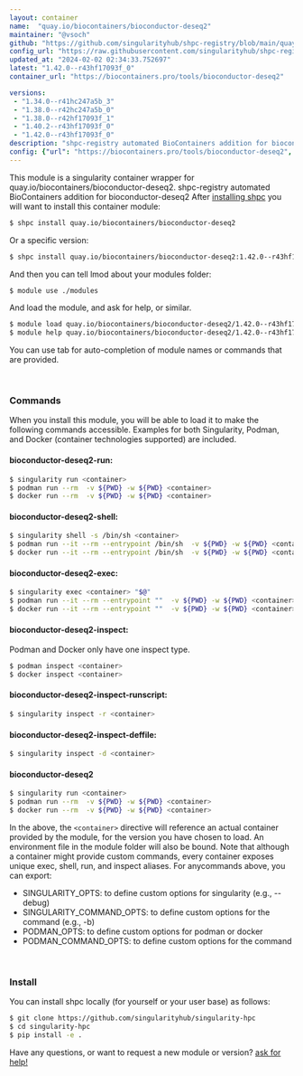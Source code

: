 ```yaml
---
layout: container
name:  "quay.io/biocontainers/bioconductor-deseq2"
maintainer: "@vsoch"
github: "https://github.com/singularityhub/shpc-registry/blob/main/quay.io/biocontainers/bioconductor-deseq2/container.yaml"
config_url: "https://raw.githubusercontent.com/singularityhub/shpc-registry/main/quay.io/biocontainers/bioconductor-deseq2/container.yaml"
updated_at: "2024-02-02 02:34:33.752697"
latest: "1.42.0--r43hf17093f_0"
container_url: "https://biocontainers.pro/tools/bioconductor-deseq2"

versions:
 - "1.34.0--r41hc247a5b_3"
 - "1.38.0--r42hc247a5b_0"
 - "1.38.0--r42hf17093f_1"
 - "1.40.2--r43hf17093f_0"
 - "1.42.0--r43hf17093f_0"
description: "shpc-registry automated BioContainers addition for bioconductor-deseq2"
config: {"url": "https://biocontainers.pro/tools/bioconductor-deseq2", "maintainer": "@vsoch", "description": "shpc-registry automated BioContainers addition for bioconductor-deseq2", "latest": {"1.42.0--r43hf17093f_0": "sha256:7685bd96cbffdfcd705f1d27a4108f9573444c2de4227863f9d8875ccf328055"}, "tags": {"1.34.0--r41hc247a5b_3": "sha256:c06884d353effb957123c0e966554f0690fb6ae1ecce8c02919a1877a82339f4", "1.38.0--r42hc247a5b_0": "sha256:bfa2b49c155c117a0cb48db177c030d175cdb427b3d111017e2559981f47de01", "1.38.0--r42hf17093f_1": "sha256:ceeb8b9e66bcef07cf465adb75cb112d9c38b460fd523a47addd90e168f86ddd", "1.40.2--r43hf17093f_0": "sha256:505015440c7fe39d47f0ec05f6ab40f3dce21e23a06299963641a1e2048b525b", "1.42.0--r43hf17093f_0": "sha256:7685bd96cbffdfcd705f1d27a4108f9573444c2de4227863f9d8875ccf328055"}, "docker": "quay.io/biocontainers/bioconductor-deseq2"}
---
```


This module is a singularity container wrapper for quay.io/biocontainers/bioconductor-deseq2.
shpc-registry automated BioContainers addition for bioconductor-deseq2
After [installing shpc](#install) you will want to install this container module:


```bash
$ shpc install quay.io/biocontainers/bioconductor-deseq2
```

Or a specific version:

```bash
$ shpc install quay.io/biocontainers/bioconductor-deseq2:1.42.0--r43hf17093f_0
```

And then you can tell lmod about your modules folder:

```bash
$ module use ./modules
```

And load the module, and ask for help, or similar.

```bash
$ module load quay.io/biocontainers/bioconductor-deseq2/1.42.0--r43hf17093f_0
$ module help quay.io/biocontainers/bioconductor-deseq2/1.42.0--r43hf17093f_0
```

You can use tab for auto-completion of module names or commands that are provided.

<br>

### Commands

When you install this module, you will be able to load it to make the following commands accessible.
Examples for both Singularity, Podman, and Docker (container technologies supported) are included.

#### bioconductor-deseq2-run:

```bash
$ singularity run <container>
$ podman run --rm  -v ${PWD} -w ${PWD} <container>
$ docker run --rm  -v ${PWD} -w ${PWD} <container>
```

#### bioconductor-deseq2-shell:

```bash
$ singularity shell -s /bin/sh <container>
$ podman run --it --rm --entrypoint /bin/sh  -v ${PWD} -w ${PWD} <container>
$ docker run --it --rm --entrypoint /bin/sh  -v ${PWD} -w ${PWD} <container>
```

#### bioconductor-deseq2-exec:

```bash
$ singularity exec <container> "$@"
$ podman run --it --rm --entrypoint ""  -v ${PWD} -w ${PWD} <container> "$@"
$ docker run --it --rm --entrypoint ""  -v ${PWD} -w ${PWD} <container> "$@"
```

#### bioconductor-deseq2-inspect:

Podman and Docker only have one inspect type.

```bash
$ podman inspect <container>
$ docker inspect <container>
```

#### bioconductor-deseq2-inspect-runscript:

```bash
$ singularity inspect -r <container>
```

#### bioconductor-deseq2-inspect-deffile:

```bash
$ singularity inspect -d <container>
```



#### bioconductor-deseq2

```bash
$ singularity run <container>
$ podman run --rm  -v ${PWD} -w ${PWD} <container>
$ docker run --rm  -v ${PWD} -w ${PWD} <container>
```


In the above, the `<container>` directive will reference an actual container provided
by the module, for the version you have chosen to load. An environment file in the
module folder will also be bound. Note that although a container
might provide custom commands, every container exposes unique exec, shell, run, and
inspect aliases. For anycommands above, you can export:

 - SINGULARITY_OPTS: to define custom options for singularity (e.g., --debug)
 - SINGULARITY_COMMAND_OPTS: to define custom options for the command (e.g., -b)
 - PODMAN_OPTS: to define custom options for podman or docker
 - PODMAN_COMMAND_OPTS: to define custom options for the command

<br>

### Install

You can install shpc locally (for yourself or your user base) as follows:

```bash
$ git clone https://github.com/singularityhub/singularity-hpc
$ cd singularity-hpc
$ pip install -e .
```

Have any questions, or want to request a new module or version? [ask for help!](https://github.com/singularityhub/singularity-hpc/issues)